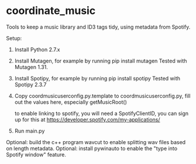 # coordinate_music
Tools to keep a music library and ID3 tags tidy, using metadata from Spotify. 

Setup:
1) Install Python 2.7.x
2) Install Mutagen, for example by running
	pip install mutagen
	Tested with Mutagen 1.31.
3) Install Spotipy, for example by running
	pip install spotipy
	Tested with Spotipy 2.3.7
4) Copy coordmusicuserconfig.py.template to coordmusicuserconfig.py,
	fill out the values here, especially getMusicRoot()
	
	to enable linking to spotify, you will need a SpotifyClientID,
	you can sign up for this at https://developer.spotify.com/my-applications/
5) Run main.py

Optional: build the c++ program wavcut to enable splitting wav files based on length metadata.
Optional: install pywinauto to enable the "type into Spotify window" feature.
